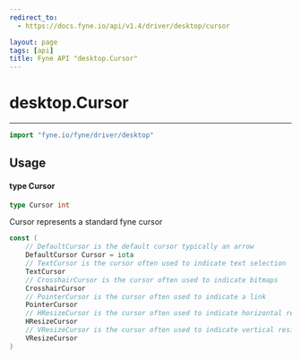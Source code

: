 ```yaml
---
redirect_to:
  - https://docs.fyne.io/api/v1.4/driver/desktop/cursor

layout: page
tags: [api]
title: Fyne API "desktop.Cursor"
---
```



# desktop.Cursor
---
```go
import "fyne.io/fyne/driver/desktop"
```

## Usage

#### type Cursor

```go
type Cursor int
```

Cursor represents a standard fyne cursor

```go
const (
	// DefaultCursor is the default cursor typically an arrow
	DefaultCursor Cursor = iota
	// TextCursor is the cursor often used to indicate text selection
	TextCursor
	// CrosshairCursor is the cursor often used to indicate bitmaps
	CrosshairCursor
	// PointerCursor is the cursor often used to indicate a link
	PointerCursor
	// HResizeCursor is the cursor often used to indicate horizontal resize
	HResizeCursor
	// VResizeCursor is the cursor often used to indicate vertical resize
	VResizeCursor
)
```
